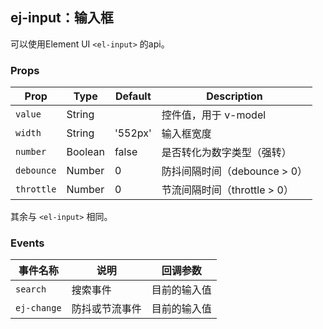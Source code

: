## ej-input：输入框

可以使用Element UI `<el-input>` 的api。

### Props

| Prop | Type | Default | Description |
|---|---|---|---|
| `value` | String | | 控件值，用于 v-model |
| `width` | String | '552px' | 输入框宽度 |
| `number` | Boolean | false | 是否转化为数字类型（强转） |
| `debounce` | Number | 0 | 防抖间隔时间（debounce > 0） |
| `throttle` | Number | 0 | 节流间隔时间（throttle > 0） |


其余与 `<el-input>` 相同。

### Events

| 事件名称 | 说明 | 回调参数 |
|---|---|---|
| `search` | 搜索事件 | 目前的输入值 |
| `ej-change` | 防抖或节流事件 | 目前的输入值 |
